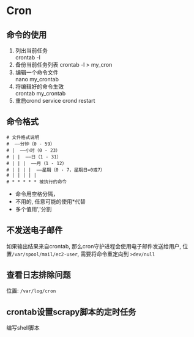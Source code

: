 # Cron

## 命令的使用

1. 列出当前任务	
    crontab -l 
2. 备份当前任务列表	
    crontab -l > my_cron   
3. 编辑一个命令文件      
    nano my_crontab
4. 将编辑好的命令生效  
    crontab my_crontab 
5. 重启crond
    service crond restart


## 命令格式
	
```
# 文件格式说明
#  ——分钟（0 - 59）
# |  ——小时（0 - 23）
# | |  ——日（1 - 31）
# | | |  ——月（1 - 12）
# | | | |  ——星期（0 - 7，星期日=0或7）
# | | | | |
# * * * * * 被执行的命令
```
- 命令用空格分隔， 
- 不用的, 任意可能的使用*代替
- 多个值用','分割

## 不发送电子邮件

如果输出结果来自crontab, 那么cron守护进程会使用电子邮件发送给用户, 位置```/var/spool/mail/ec2-user```, 需要将命令重定向到 ```>dev/null```

## 查看日志排除问题

位置: ```/var/log/cron```

## crontab设置scrapy脚本的定时任务

编写shell脚本